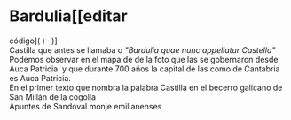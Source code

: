 # Bardulia[[editar

código]( )
·
 )]  
Castilla que antes se llamaba
o
*"Bardulia quae nunc appellatur Castella"*  
Podemos observar en el mapa de de la foto que las
  se gobernaron desde
Auca
Patricia ​
y que durante 700 años la capital de las
  como de Cantabria es
Auca Patricia.  
En el primer texto que nombra la palabra Castilla en el becerro galicano de
San Millán de la cogolla  
Apuntes de Sandoval monje emilianenses
